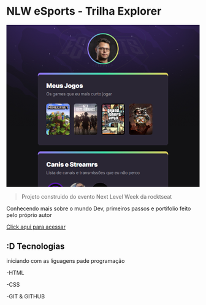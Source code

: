 # NLW eSports - Trilha Explorer

![preview](./preview.png)

> Projeto construido do evento Next Level Week da rocktseat

Conhecendo mais sobre o mundo Dev, primeiros passos e portifolio feito pelo próprio autor

[Click aqui para acessar](https://ichigojovem.github.io/NLW---ESports/)

## :D Tecnologias

iniciando com as liguagens pade programação

-HTML

-CSS

-GIT & GITHUB
